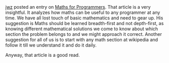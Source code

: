 <html><body><a href="http://jwz.livejournal.com/" class="lj-user">jwz</a> posted an entry on <a href="http://steve-yegge.blogspot.com/2006/03/math-for-programmers.html">Maths for Programmers</a>. That article is a very insightful. It analyzes how maths can be useful to any programmer at any time. We have all lost touch of basic mathematics and need to gear up. His suggestion is Maths should be learned breadth-first and not depth-first, as knowing different mathematical solutions we come to know about which section the problem belongs to and we might approach it correct. Another suggestion for all of us is to start with any math section at wikipedia and follow it till we understand it and do it daily.

Anyway, that article is a good read.</body></html>